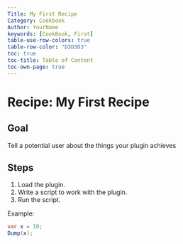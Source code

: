 ```yaml
---
Title: My First Recipe
Category: Cookbook
Author: YourName
keywords: [CookBook, First]
table-use-row-colors: true
table-row-color: "D3D3D3"
toc: true
toc-title: Table of Content
toc-own-page: true
---
```


# Recipe: My First Recipe

## Goal

Tell a potential user about the things your plugin achieves

## Steps

1. Load the plugin.
2. Write a script to work with the plugin.
3. Run the script.

Example:

```csharp
var x = 10;
Dump(x);
```
